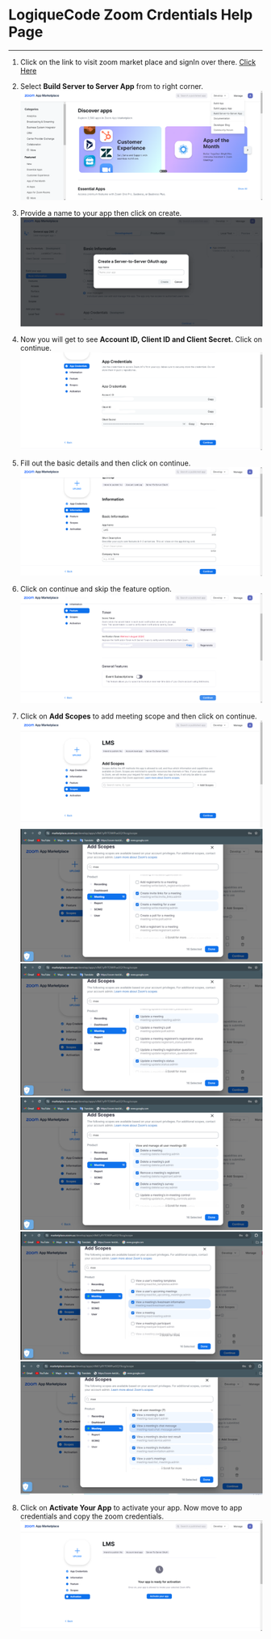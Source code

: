 <!-- # LoqiueCode Zoom Credentials Help Page

## Headers

# This is a Heading h1
## This is a Heading h2
###### This is a Heading h6

## Emphasis

*This text will be italic*  
_This will also be italic_

**This text will be bold**  
__This will also be bold__

_You **can** combine them_

## Lists

### Unordered

* Item 1
* Item 2
* Item 2a
* Item 2b

### Ordered

1. Item 1
2. Item 2
3. Item 3
    1. Item 3a
    2. Item 3b

## Images

![This is an alt text.](/images/Image.png "This is a sample image.")

## Links

Connect with us [LogiqueCodeWebsite](https://logiquecode.com/).

## Blockquotes

> Markdown is a lightweight markup language with plain-text-formatting syntax, created in 2004 by John Gruber with Aaron Swartz.
>
>> Markdown is often used to format readme files, for writing messages in online discussion forums, and to create rich text using a plain text editor.

## Tables

| Left columns  | Right columns |
| ------------- |:-------------:|
| left foo      | right foo     |
| left bar      | right bar     |
| left baz      | right baz     |

## Blocks of code

```
let message = 'Hello world';
alert(message);
```

## Inline code

This web site is using `markedjs/marked`. -->
# LogiqueCode Zoom Crdentials Help Page

---

1. Click on the link to visit zoom market place and signIn over there. [Click Here](https://marketplace.zoom.us/)

2. Select **Build Server to Server App** from to right corner.
![alt text](./1.%20Image%20.png)

3. Provide a name to your app then click on create.
![alt text](./2.%20Image%20.png)

4. Now you will get to see **Account ID, Client ID and Client Secret.** Click on continue.
![alt text](./secret%20key.png)
5. Fill out the basic details and then click on continue.
![alt text](./4.%20image.png)
6. Click on continue and skip the feature option.
![alt text](./secret%20token.png)

7. Click on **Add Scopes** to add meeting scope and then click on continue.
![alt text](./6.%20image.png)
![alt text](./scope1.png)
![alt text](./scope2.png)
![alt text](./scope3.png)
![alt text](./scope4.png)
![alt text](./scope5.png)
9. Click on **Activate Your App** to activate your app. Now move to app credentials and copy the zoom credentials.
![alt text](./7.%20image.png)


